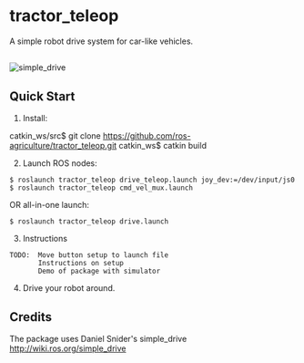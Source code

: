 # tractor_teleop

A simple robot drive system for car-like vehicles.

##
![simple_drive](http://wiki.ros.org/simple_drive?action=AttachFile&do=get&target=Simple_Drive_Diagram.png)

## Quick Start

1. Install:

catkin_ws/src$ git clone https://github.com/ros-agriculture/tractor_teleop.git
catkin_ws$ catkin build

2. Launch ROS nodes:

```
$ roslaunch tractor_teleop drive_teleop.launch joy_dev:=/dev/input/js0
$ roslaunch tractor_teleop cmd_vel_mux.launch
```

OR all-in-one launch:
```
$ roslaunch tractor_teleop drive.launch
```
3. Instructions
```
TODO:  Move button setup to launch file
       Instructions on setup
       Demo of package with simulator
```

4. Drive your robot around.

## Credits
The package uses Daniel Snider's simple_drive http://wiki.ros.org/simple_drive


